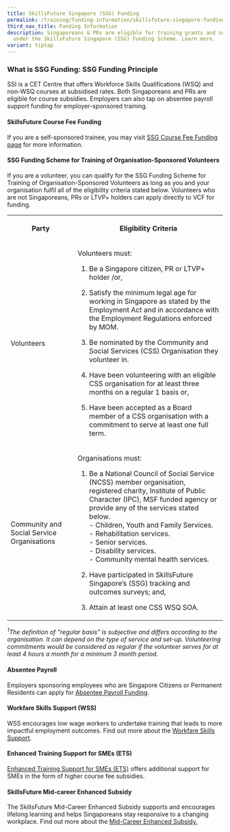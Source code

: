 ```yaml
---
title: SkillsFuture Singapore (SSG) Funding
permalink: /training/funding-information/skillsfuture-singapore-funding/
third_nav_title: Funding Information
description: Singaporeans & PRs are eligible for training grants and subsidies
  under the SkillsFuture Singapore (SSG) Funding Scheme. Learn more.
variant: tiptap
---
```

<h3><strong>What is SSG Funding: SSG Funding Principle</strong></h3>
<p>SSI is a CET Centre that offers Workforce Skills Qualifications (WSQ)
and non-WSQ courses at subsidised rates. Both Singaporeans and PRs are
eligible for course subsidies. Employers can also tap on absentee payroll
support funding for employer-sponsored training.</p>
<h4>SkillsFuture Course Fee Funding</h4>
<p>If you are a self-sponsored trainee, you may visit <a href="https://www.skillsfuture.gov.sg/funding-individuals" rel="noopener noreferrer nofollow" target="_blank">SSG Course Fee Funding page</a> for
more information.</p>
<h4>SSG Funding Scheme for Training of Organisation-Sponsored Volunteers</h4>
<p>If you are a volunteer, you can qualify for the SSG Funding Scheme for
Training of Organisation-Sponsored Volunteers as long as you and your organisation
fulfil all of the eligibility criteria stated below. Volunteers who are
not Singaporeans, PRs or LTVP+ holders can apply directly to VCF for funding.</p>
<table style="minWidth: 50px">
<colgroup>
<col>
<col>
</colgroup>
<tbody>
<tr>
<th rowspan="1" colspan="1">
<p>Party</p>
</th>
<th rowspan="1" colspan="1">
<p>Eligibility Criteria</p>
</th>
</tr>
<tr>
<td rowspan="1" colspan="1">
<p>Volunteers</p>
</td>
<td rowspan="1" colspan="1">
<p>Volunteers must:</p>
<ol data-tight="true" class="tight">
<li>
<p>Be a Singapore citizen, PR or LTVP+ holder /or,
<br>
</p>
</li>
<li>
<p>Satisfy the minimum legal age for working in Singapore as stated by the
Employment Act and in accordance with the Employment Regulations enforced
by MOM.
<br>
</p>
</li>
<li>
<p>Be nominated by the Community and Social Services (CSS) Organisation they
volunteer in.
<br>
</p>
</li>
<li>
<p>Have been volunteering with an eligible CSS organisation for at least
three months on a regular 1 basis or,
<br>
</p>
</li>
<li>
<p>Have been accepted as a Board member of a CSS organisation with a commitment
to serve at least one full term.</p>
</li>
</ol>
</td>
</tr>
<tr>
<td rowspan="1" colspan="1">
<p>Community and Social Service Organisations</p>
</td>
<td rowspan="1" colspan="1">
<p>Organisations must:
<br>
</p>
<ol data-tight="true" class="tight">
<li>
<p>Be a National Council of Social Service (NCSS) member organisation, registered
charity, Institute of Public Character (IPC), MSF funded agency or provide
any of the services stated below.
<br>- Children, Youth and Family Services.
<br>- Rehabilitation services.
<br>- Senior services.
<br>- Disability services.
<br>- Community mental health services.
<br>
</p>
</li>
<li>
<p>Have participated in SkillsFuture Singapore’s (SSG) tracking and outcomes
surveys; and,
<br>
</p>
</li>
<li>
<p>Attain at least one CSS WSQ SOA.</p>
</li>
</ol>
</td>
</tr>
</tbody>
</table>
<p><em><sup>1</sup>The definition of “regular basis” is subjective and differs according to the organisation. It can depend on the type of service and set-up. Volunteering commitments would be considered as regular if the volunteer serves for at least 4 hours a month for a minimum 3 month period.</em>
</p>
<h4>Absentee Payroll</h4>
<p>Employers sponsoring employees who are Singapore Citizens or Permanent
Residents can apply for <a href="https://skillsfuture.gobusiness.gov.sg/e-services" rel="noopener nofollow" target="_blank">Absentee Payroll Funding</a>.</p>
<h4>Workfare Skills Support (WSS)</h4>
<p>WSS encourages low wage workers to undertake training that leads to more
impactful employment outcomes. Find out more about the <a href="https://www.wsg.gov.sg/programmes-and-initiatives/workfare-skills-support-scheme-individuals.html" rel="noopener noreferrer nofollow" target="_blank">Workfare Skills Support</a>.</p>
<h4>Enhanced Training Support for SMEs (ETS)</h4>
<p><a href="https://www.skillsfuture.gov.sg/initiatives/employers/enhanced-training-support-for-smes" rel="noopener nofollow" target="_blank">Enhanced Training Support for SMEs (ETS)</a> offers
additional support for SMEs in the form of higher course fee subsidies.</p>
<h4>SkillsFuture Mid-career Enhanced Subsidy</h4>
<p>The SkillsFuture Mid-Career Enhanced Subsidy supports and encourages lifelong
learning and helps Singaporeans stay responsive to a changing workplace.
Find out more about the <a href="https://www.skillsfuture.gov.sg/enhancedsubsidy" rel="noopener noreferrer nofollow" target="_blank">Mid-Career Enhanced Subsidy.</a>
</p>